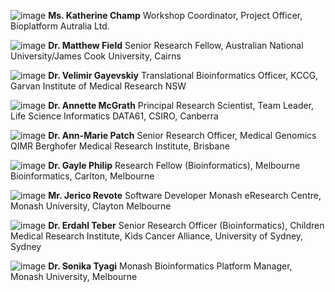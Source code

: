 <!--[image](images/generic.jpg) **NAME**, Position, Affiliation-->

![image](images/Champ.jpg) **Ms. Katherine Champ** Workshop Coordinator, Project Officer, Bioplatform Autralia Ltd.  


![image](images/Field.jpg) **Dr. Matthew Field** Senior Research Fellow, Australian National University/James Cook University, Cairns

![image](images/Gayevskiy.jpg) **Dr. Velimir Gayevskiy** Translational Bioinformatics Officer, KCCG, Garvan Institute of Medical Research NSW  



![image](images/McGrath.jpg) **Dr. Annette McGrath** Principal Research Scientist, Team Leader, Life Science Informatics DATA61, CSIRO, Canberra  


![image](images/Patch.jpg) **Dr. Ann-Marie Patch** Senior Research Officer, Medical Genomics QIMR Berghofer Medical Research Institute, Brisbane  

![image](images/Philip.jpg) **Dr. Gayle Philip** Research Fellow (Bioinformatics), Melbourne Bioinformatics, Carlton, Melbourne  

![image](images/Revote.jpg) **Mr. Jerico Revote** Software Developer Monash eResearch Centre, Monash University, Clayton Melbourne  


![image](images/Teber.png) **Dr. Erdahl Teber** Senior Research Officer (Bioinformatics), Children Medical Research Institute, Kids Cancer Alliance, University of Sydney, Sydney  

![image](images/Tyagi.jpg) **Dr. Sonika Tyagi** Monash Bioinformatics Platform Manager, Monash University, Melbourne   

